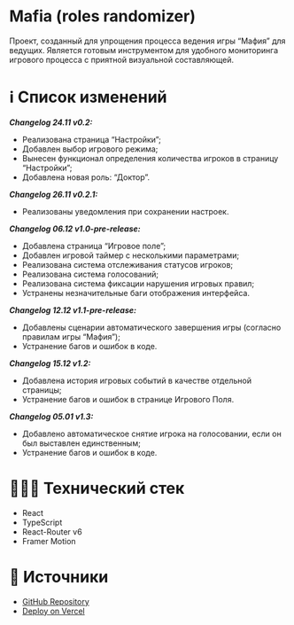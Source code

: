 # Mafia (roles randomizer)

Проект, созданный для упрощения процесса ведения игры “Мафия” для ведущих. Является готовым инструментом для удобного мониторинга игрового процесса с приятной визуальной составляющей.

# ℹ️ Список изменений

***Changelog 24.11 v0.2:***

- Реализована страница “Настройки”;
- Добавлен выбор игрового режима;
- Вынесен функционал определения количества игроков в страницу “Настройки”;
- Добавлена новая роль: “Доктор”.

***Changelog 26.11 v0.2.1:***

- Реализованы уведомления при сохранении настроек.

***Changelog 06.12 v1.0-pre-release:***

- Добавлена страница “Игровое поле”;
- Добавлен игровой таймер с несколькими параметрами;
- Реализована система отслеживания статусов игроков;
- Реализована система голосований;
- Реализована система фиксации нарушения игровых правил;
- Устранены незначительные баги отображения интерфейса.

***Changelog 12.12 v1.1-pre-release:***

- Добавлены сценарии автоматического завершения игры (согласно правилам игры “Мафия”);
- Устранение багов и ошибок в коде.

***Changelog 15.12 v1.2:***

- Добавлена история игровых событий в качестве отдельной страницы;
- Устранение багов и ошибок в странице Игрового Поля.

***Changelog 05.01 v1.3:***

- Добавлено автоматическое снятие игрока на голосовании, если он был выставлен единственным;
- Устранение багов и ошибок в коде.

# 🧑🏼‍💻 Технический стек

- React
- TypeScript
- React-Router v6
- Framer Motion

# 📁 Источники

- [GitHub Repository](https://github.com/alashchev17/mafia-randomizer)
- [Deploy on Vercel](https://mafia-randomizer-react.vercel.app)
